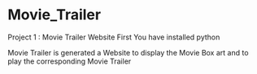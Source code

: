 # Movie_Trailer
Project 1 : Movie Trailer Website
First You have installed python

Movie Trailer is generated a Website to display the Movie Box art and to play the corresponding Movie Trailer

